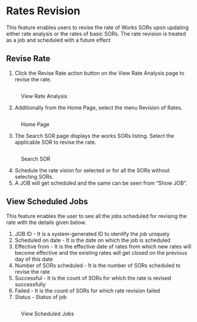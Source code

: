 # Rates Revision

This feature enables users to revise the rate of Works SORs upon updating either rate analysis or the rates of basic SORs. The rate revision is treated as a job and scheduled with a future effect

## Revise Rate

1. Click the Revise Rate action button on the View Rate Analysis page to revise the rate.

<figure><img src="https://lh7-us.googleusercontent.com/docsz/AD_4nXc4Dow-m__vIMen21-Ytq511EE3qnNrcQtzpAmNx89mp_q7VIY16M_rNDz8hMp72LRDnzr3rnzgdAnKP7sXXhKd-reRjJxKr17GaX_x69AqWBqjtR66KKUv6fnBZNSgcpYKO87tA-KB_H_0_TtLYOrVWKU?key=3EUJoyAOI7dmW2nyiqGGsA" alt=""><figcaption><p>View Rate Analysis</p></figcaption></figure>

2. Additionally from the Home Page, select the menu Revision of Rates.

<figure><img src="https://lh7-us.googleusercontent.com/docsz/AD_4nXe7Bu_OX4QFc79x2nVTYQWY41acWvmE_pEPThwKLPhx2XGVdV7VS_QwLwMEisjdM2iMEKOWobM8csH7w9Wb61EeZ7T9WuWUd-KugLj9u1AXTnCuZRqx1nGH23gd4HthyF-pjOGNPUbXogC5jvPuKc_c7A?key=3EUJoyAOI7dmW2nyiqGGsA" alt=""><figcaption><p>Home Page</p></figcaption></figure>

3. The Search SOR page displays the works SORs listing. Select the applicable SOR to revise the rate.

<figure><img src="https://lh7-us.googleusercontent.com/docsz/AD_4nXfytKp0zrWQY8s-aAPxQeUZsfqPA8Cwf6JpfX_n6QGW5SE5mMSsCynPPfJPDeoV0P9bRweKBLKx_yUOaWCiLWzy9k6hBXV55fHXLsQQw-va2Cvh7nqHwLSywqAd2EH1RaUmYnkpEA4XVULwcjm-BBPqbng?key=3EUJoyAOI7dmW2nyiqGGsA" alt=""><figcaption><p>Search SOR</p></figcaption></figure>

4. Schedule the rate vision for selected or for all the SORs without selecting SORs.
5. A JOB will get scheduled and the same can be seen from “Show JOB”.

## **View Scheduled Jobs**

This feature enables the user to see all the jobs scheduled for revising the rate with the details given below.

1. JOB ID - It is a system-generated ID to identify the job uniquely
2. Scheduled on date - It is the date on which the job is scheduled
3. Effective from - It is the effective date of rates from which new rates will become effective and the existing rates will get closed on the previous day of this date
4. Number of SORs scheduled - It is the number of SORs scheduled to revise the rate
5. Successful  - It is the count of SORs for which the rate is revised successfully
6. Failed - It is the count of SORs for which rate revision failed
7. Status - Status of job

<figure><img src="https://lh7-us.googleusercontent.com/docsz/AD_4nXcHzMTyRh5mO7vpR5GvQ8rIO6UjajedAoJqrh9xdy72NEVbi3aQ169WEKA-7ERmxvZq2rNKAUIfaRGSybVcJc3Us4WqPiVV7Q-f8sKnnHSzIpzkchZ56fVBf1fE20JhlSr83uA1O7acx7ct3s_ooRzpyrM?key=3EUJoyAOI7dmW2nyiqGGsA" alt=""><figcaption><p>View Scheduled Jobs</p></figcaption></figure>
